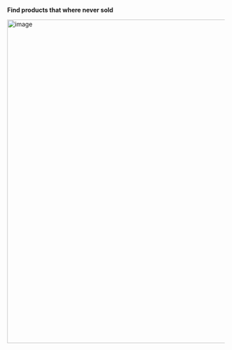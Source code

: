 **Find products that where never sold**

<img width="741" height="750" alt="image" src="https://github.com/user-attachments/assets/bd72a60a-53a2-4ac6-a83f-352ba2f6bd1d" />
